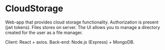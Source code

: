 # CloudStorage

Web-app that provides cloud storage functionality. Authorization is present (jwt tokens).
Files stores on server. 
The UI allows you to manage a directory created for the user as a file manager.

Client: React + axios.
Back-end: Node.js (Express) + MongoDB.
